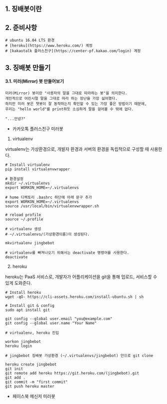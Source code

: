 ## 1. 징배봇이란

## 2. 준비사항
```
# ubuntu 16.04 LTS 환경
# [heroku](https://www.heroku.com/) 계정
# [kakaotalk 플러스친구](https://center-pf.kakao.com/login) 계정
```

## 3. 징배봇 만들기

#### 3.1. 미러(Mirror) 봇 만들어보기
```
미러(Mirror) 봇이란 "사용자의 말을 그대로 따라하는 봇"을 의미한다.
개인적으로 어린시절 말을 그대로 따라 하는 장난을 가장 싫어했다.
하지만 미러 봇은 챗봇이 잘 동작하는지 확인할 수 있는 가장 좋은 방법이기 때문에,
우리는 "hello world"를 print하듯 소심하게 말을 걸어볼 수 밖에 없다.

"...안녕?"
```

- 카카오톡 플러스친구 미러봇

1. virtualenv

virtualenv는 가상환경으로, 개발자 환경과 서버의 환경을 독립적으로 구성할 때 사용한다.

```
# Install virtualenv
pip install virtualenvwrapper

# 환경설정
mkdir ~/.virtualenvs
export WORKON_HOME=~/.virtualenvs

# home 디렉토리 .bashrc 하단에 아래 문구 추가
export WORKON_HOME=~/.virtualenvs
source /usr/local/bin/virtualenvwrapper.sh

# reload profile
source ~/.profile

# virtualenv 생성
# ~/.virtualenvs/(가상환경이름)이 생성된다.

mkvirtualenv jingbebot 

# virtualenv를 빠져나오기 위해서는 deactivate 명령어를 사용한다.
deactivate
```

2. heroku 

heroku는 PaaS 서비스로, 개발자가 어플리케이션을 git을 통해 업로드, 서비스할 수 있게 도와준다.

```
# Install heroku 
wget -qO- https://cli-assets.heroku.com/install-ubuntu.sh | sh

# Install git & config
sudo apt install git

git config --global user.email "you@example.com"
git config --global user.name "Your Name"

# virtualenv, heroku 진입

workon jingbebot
heroku login

# jingbebot 징배봇 가상환경 (~/.virtualenvs/jingbebot) 안으로 git clone 

heroku create jingbebot
git init 
git remote add heroku https://git.heroku.com/(jingbebot).git
git add .
git commit -m "first commit"
git push heroku master

```

- 페이스북 메신저 미러봇
